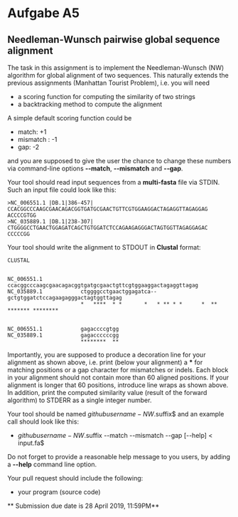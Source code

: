 # Aufgabe A5
## Needleman-Wunsch pairwise global sequence alignment

The task in this assignment is to implement the Needleman-Wunsch (NW) algorithm for global alignment of two sequences. This naturally extends the previous assignments (Manhattan Tourist Problem), i.e. you will need

* a scoring function for computing the similarity of two strings
* a backtracking method to compute the alignment

A simple default scoring function could be

* match: +1
* mismatch : -1
* gap: -2

and you are supposed to give the user the chance to change these numbers via command-line options **--match**, **--mismatch** and **--gap**.

Your tool should read input sequences from a __multi-fasta__ file via STDIN. Such an input file could look like this:

```
>NC_006551.1 |DB.1|386-457|
CCACGGCCCAAGCGAACAGACGGTGATGCGAACTGTTCGTGGAAGGACTAGAGGTTAGAGGAG
ACCCCGTGG
>NC_035889.1 |DB.1|238-307|
CTGGGGCCTGAACTGGAGATCAGCTGTGGATCTCCAGAAGAGGGACTAGTGGTTAGAGGAGAC
CCCCCGG

```

Your tool should write the alignment to STDOUT in __Clustal__ format:

```
CLUSTAL


NC_006551.1            ccacggcccaagcgaacagacggtgatgcgaactgttcgtggaaggactagaggttagag
NC_035889.1            ctggggcctgaactggagatca--gctgtggatctccagaagagggactagtggttagag
                       *   ****  * *       *   * ** * *      *  ** ******* ********


NC_006551.1            gagaccccgtgg
NC_035889.1            gagaccccccgg
                       ********  **
```

Importantly, you are supposed to produce a decoration line for your alignment as shown above, i.e. print (below your alignment) a __*__ for matching positions or a gap character for mismatches or indels. Each block in your alignment should not contain more than 60 aligned positions. If your alignment is longer that 60 positions, introduce line wraps as shown above. In addition, print the computed similarity value (result of the forward algorithm) to STDERR as a single integer number.

Your tool should be named $githubusername-NW.$suffix$ and an example call should look like this:

* $githubusername-NW.$suffix --match <int> --mismatch <int> --gap <int> [--help] < input.fa$

Do not forget to provide a reasonable help message to you users, by adding a **--help** command line option.

Your pull request should include the following:

* your program (source code)

** Submission due date is 28 April 2019, 11:59PM**
